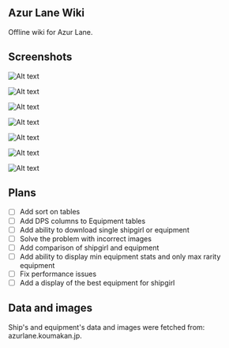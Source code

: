 ## Azur Lane Wiki
Offline wiki for Azur Lane.

## Screenshots
![Alt text](../images/ShipGirlsGraphicalList.png?raw=true)

![Alt text](../images/ShipGirlsTable.png?raw=true)

![Alt text](../images/ShipGirl.png?raw=true)

![Alt text](../images/MenuBar.png?raw=true)

![Alt text](../images/EquipmentTable.png?raw=true)

![Alt text](../images/Equipment.png?raw=true)

![Alt text](../images/Download.png?raw=true)

## Plans

- [ ] Add sort on tables
- [ ] Add DPS columns to Equipment tables
- [ ] Add ability to download single shipgirl or equipment
- [ ] Solve the problem with incorrect images
- [ ] Add comparison of shipgirl and equipment
- [ ] Add ability to display min equipment stats and only max rarity equipment
- [ ] Fix performance issues
- [ ] Add a display of the best equipment for shipgirl

## Data and images
Ship's and equipment's data and images were fetched from: azurlane.koumakan.jp.
